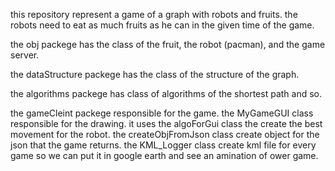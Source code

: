 this repository represent a game of a graph with robots and fruits. the robots need to eat as much fruits as he can in the given time of the game.

the obj packege has the class of the fruit, the robot (pacman), and the game server.

the dataStructure packege has the class of the structure of the graph.

the algorithms packege has class of algorithms of the shortest path and so.

the gameCleint packege responsible for the game.
the MyGameGUI class responsible for the drawing. it uses the algoForGui class the create the best movement for the robot.
the createObjFromJson class create object for the json that the game returns.
the KML_Logger class create kml file for every game so we can put it in google earth and see an amination of ower game.
